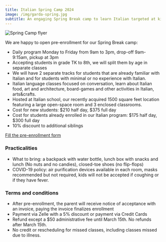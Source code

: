 ```yaml
---
title: Italian Spring Camp 2024
image: /img/garda-spring.jpg
subtitle: An engaging Spring Break camp to learn Italian targeted at kids age 4 and above
---
```


![Spring Camp flyer](/img/italian-spring-camp-2024.png)

We are happy to open pre-enrollment for our Spring Break camp:

* Daily program Monday to Friday from 9am to 3pm, drop-off 9am-9:15am, pickup at 3pm
* Accepting students in grade TK to 8th, we will split them by age in separate classes
* We will have 2 separate tracks for students that are already familiar with Italian and for students with minimal or no experience with Italian.
* Italian language classes focused on conversation, learn about Italian food, art and architecture, board-games and other activities in Italian, arts&crafts.
* Hosted at Italian school, our recently acquired 1500 square feet location featuring a large open-space room and 3 enclosed classrooms.
* Cost for new students: $210 half day, $375 full day
* Cost for students already enrolled in our Italian program: $175 half day, $300 full day
* 10% discount to additional siblings

<div class="tc">
<a href="https://docs.google.com/forms/d/e/1FAIpQLSd3UWo7p47fn0I6gbUh65bRFLw5G7Ylazfj3gTNGfss86IIcw/viewform?usp=sf_link" class="btn raise">Fill the pre-enrollment form</a>
</div>

### Practicalities

* What to bring: a backpack with water bottle, lunch box with snacks and lunch (No nuts and no candies), closed-toe shoes (no flip-flops)
* COVID-19 policy: air purification devices available in each room, masks recommended but not required, kids will not be accepted if coughing or if they have fever.

### Terms and conditions

* After pre-enrollment, the parent will receive notice of acceptance with an invoice, paying the invoice finalizes enrollment
* Payment via Zelle with a 5% discount or payment via Credit Cards
* Refund except a $50 administrative fee until March 15th. No refunds after March 15th.
* No credit or rescheduling for missed classes, including classes missed due to illness.
